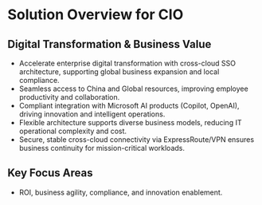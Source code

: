 # Solution Overview for CIO

## Digital Transformation & Business Value
- Accelerate enterprise digital transformation with cross-cloud SSO architecture, supporting global business expansion and local compliance.
- Seamless access to China and Global resources, improving employee productivity and collaboration.
- Compliant integration with Microsoft AI products (Copilot, OpenAI), driving innovation and intelligent operations.
- Flexible architecture supports diverse business models, reducing IT operational complexity and cost.
- Secure, stable cross-cloud connectivity via ExpressRoute/VPN ensures business continuity for mission-critical workloads.

## Key Focus Areas
- ROI, business agility, compliance, and innovation enablement.
